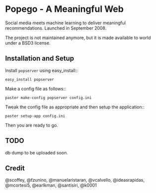 # Popego - A Meaningful Web
Social media meets machine learning to deliver meaningful recommendations. Launched in September 2008. 

The project is not maintained anymore, but it is made available to world under a BSD3 license.

## Installation and Setup

Install ``popserver`` using easy_install::

    easy_install popserver

Make a config file as follows::

    paster make-config popserver config.ini

Tweak the config file as appropriate and then setup the application::

    paster setup-app config.ini

Then you are ready to go.

## TODO

db dump to be uploaded soon. 

## Credit

@scoffey, @fzunino, @manuelaristaran, @vcalvello, @ideasrapidas, @mcortesi5, @earlkman, @santisiri, @k0001

